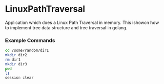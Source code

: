 # LinuxPathTraversal
Application which does a Linux Path Traversal in memory. This ishowon how to implement tree data structure and tree traversal in golang.

### Example Commands
```bash
cd /some/random/dir1
mkdir dir2
rm dir1
mkdir dir3
pwd
ls
session clear
```



